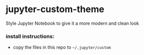 # jupyter-custom-theme

Style Jupyter Notebook to give it a more modern and clean look

### install instructions:
- copy the files in this repo to `~/.jupyter/custom`
